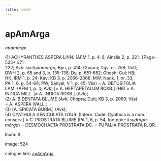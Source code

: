 ```yaml
---
title: अपामार्ग
---
```


# apAmArga

<i>apāmārga</i>  <div n="P" />(1) <bot>ACHYRANTHES ASPERA LINN.</bot> (AFM 1, p. 4-6; Ainslie 2, p. 221- [Page-525+ 37] <div n="lb" />222; Avk: <i>śvetāpāmārga;</i> Bpn, p. 414; Chopra; Dgv, nr. 259; Dutt; <div n="lb" />DWH 2, p. 65 and 3, p. 135-138; Dy, p. 651-652; Ghosh; Gul; HB; <div n="lb" />HK; IRM 1, p. 24; Kav; KB 3, p. 2066-2068; MW; Nadk. 1, nr. 33; <div n="lb" />PA 1, 6, p. 54-64; PW; Sanyal; V 1, p. 45; Vśs) = <bot>A. OBTUSIFOLIA <div n="lb" />LAM.</bot> (AFM 1, p. 4; Avk) [= <bot>A. HEPTAPETALUM ROXB.</bot>] (HK) = <bot>A. <div n="lb" />INDICA MILL.</bot> [= <bot>A. INDICA ROXB.</bot>] (Avk); <div n="P" />(2) <bot>A. BIDENTATA BLUME</bot> (Avk; Chopra; Dutt; KB 3, p. 2069; Vśs) <div n="lb" />= <bot>A. ASPERA WALL.</bot>; <div n="P" />(3) [<bot>A. SPICATA BURM.</bot>] (Avk); <div n="P" />(4) <bot>CYATHULA GENICULATA LOUR.</bot> [Intern. Code: Cyathula is a nom. <div n="lb" />conserv.] = <bot>C. PROSTRATA BLUME</bot> (PA 1, 6, p. 54, footnote: <i>kṣudrāpā-</i> <div n="lb" /><i>mārga</i>) = <bot>DESMOCHAETA PROSTRATA DC.</bot> = <bot>PUPALIA PROSTRATA R. BR.</bot>

lnum: 9

image: [524](https://www.sanskrit-lexicon.uni-koeln.de/scans/csl-apidev/servepdf.php?dict=snp&page=524)

cologne link: [apAmArga](https://sanskrit-lexicon.uni-koeln.de/scans/csl-apidev/getword.php?dict=snp&key=apAmArga)

